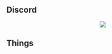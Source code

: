 ## Discord

<p align="center">
  <img src="https://discord.c99.nl/widget/theme-1/643962368715653190.png" />
</p>

## Things

<p align="center">
<bInterested in java</b>
</p>

<p align="center">
<bCurrently trying to make a Minecraft hacked client and a hypixel skyblock QOL (cheater) mod</b>
</p>

